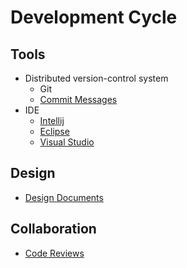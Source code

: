 # Development Cycle


## Tools
* Distributed version-control system
  * Git
  * [Commit Messages](https://chris.beams.io/posts/git-commit/)
* IDE
  * [Intellij](https://www.jetbrains.com/idea/download)
  * [Eclipse](https://www.eclipse.org/downloads/)
  * [Visual Studio](https://visualstudio.microsoft.com/downloads/)

## Design

* [Design Documents](https://www.industrialempathy.com/posts/design-docs-at-google/)

## Collaboration

* [Code Reviews](https://github.com/google/eng-practices/blob/master/review/reviewer/comments.md)

